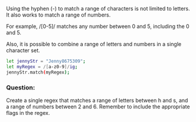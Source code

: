 Using the hyphen (-) to match a range of characters is not limited to letters. It also works to match a range of numbers.

For example, /[0-5]/ matches any number between 0 and 5, including the 0 and 5.

Also, it is possible to combine a range of letters and numbers in a single character set.
```bash
let jennyStr = "Jenny8675309";
let myRegex = /[a-z0-9]/ig;
jennyStr.match(myRegex);
```
### Question:
Create a single regex that matches a range of letters between h and s, and a range of numbers between 2 and 6. Remember to include the appropriate flags in the regex.